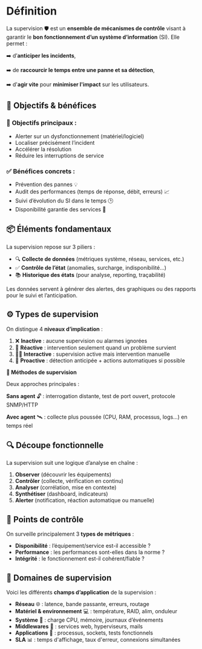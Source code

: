 # Définition

La supervision 🛡️ est un **ensemble de mécanismes de contrôle** visant à garantir le **bon fonctionnement d’un système d’information** (SI). Elle permet :

➡️ d’**anticiper les incidents**,

➡️ de **raccourcir le temps entre une panne et sa détection**,

➡️ d'**agir vite** pour **minimiser l'impact** sur les utilisateurs.



## **🎯 Objectifs & bénéfices**

### 🎯 **Objectifs principaux** :

- Alerter sur un dysfonctionnement (matériel/logiciel)
- Localiser précisément l’incident
- Accélérer la résolution
- Réduire les interruptions de service

### ✅ **Bénéfices concrets** :

- Prévention des pannes 💡
- Audit des performances (temps de réponse, débit, erreurs) 📈
- Suivi d’évolution du SI dans le temps 🕒
- Disponibilité garantie des services 📶



## **📦 Éléments fondamentaux**

La supervision repose sur 3 piliers :

- 🔍 **Collecte de données** (métriques système, réseau, services, etc.)
- ✅ **Contrôle de l’état** (anomalies, surcharge, indisponibilité…)
- 📚 **Historique des états** (pour analyse, reporting, traçabilité)

Les données servent à générer des alertes, des graphiques ou des rapports pour le suivi et l’anticipation.



## **⚙️ Types de supervision**

On distingue 4 **niveaux d’implication** :

1.  ❌ **Inactive** : aucune supervision ou alarmes ignorées
2.  🧯 **Réactive** : intervention seulement quand un problème survient
3.  🧑‍🔧 **Interactive** : supervision active mais intervention manuelle
4.  🤖 **Proactive** : détection anticipée + actions automatiques si possible

**🧭 Méthodes de supervision**

Deux approches principales :

**Sans agent** 🔓 : interrogation distante, test de port ouvert, protocole SNMP/HTTP

**Avec agent** 🛰️ : collecte plus poussée (CPU, RAM, processus, logs...) en temps réel



## **🔍 Découpe fonctionnelle**

La supervision suit une logique d’analyse en chaîne :

1.  **Observer** (découvrir les équipements)
2.  **Contrôler** (collecte, vérification en continu)
3.  **Analyser** (corrélation, mise en contexte)
4.  **Synthétiser** (dashboard, indicateurs)
5.  **Alerter** (notification, réaction automatique ou manuelle)



## **🚦 Points de contrôle**

On surveille principalement 3 **types de métriques** :

- **Disponibilité** : l’équipement/service est-il accessible ?
- **Performance** : les performances sont-elles dans la norme ?
- **Intégrité** : le fonctionnement est-il cohérent/fiable ?



## **🧱 Domaines de supervision**

Voici les différents **champs d’application** de la supervision :

- **Réseau** 🌐 : latence, bande passante, erreurs, routage
- **Matériel & environnement** 💻 : température, RAID, alim, onduleur
- **Système** 🧠 : charge CPU, mémoire, journaux d’événements
- **Middlewares** 🔄 : services web, hyperviseurs, mails
- **Applications** 📱 : processus, sockets, tests fonctionnels
- **SLA** 📊 : temps d'affichage, taux d'erreur, connexions simultanées

